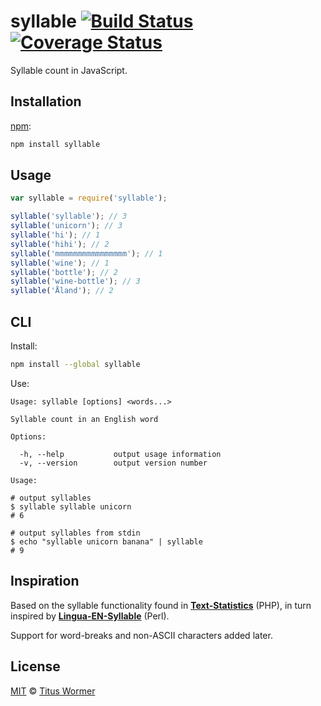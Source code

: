 # syllable [![Build Status][travis-badge]][travis] [![Coverage Status][codecov-badge]][codecov]

Syllable count in JavaScript.

## Installation

[npm][]:

```bash
npm install syllable
```

## Usage

```javascript
var syllable = require('syllable');

syllable('syllable'); // 3
syllable('unicorn'); // 3
syllable('hi'); // 1
syllable('hihi'); // 2
syllable('mmmmmmmmmmmmmmmm'); // 1
syllable('wine'); // 1
syllable('bottle'); // 2
syllable('wine-bottle'); // 3
syllable('Åland'); // 2
```

## CLI

Install:

```bash
npm install --global syllable
```

Use:

```text
Usage: syllable [options] <words...>

Syllable count in an English word

Options:

  -h, --help           output usage information
  -v, --version        output version number

Usage:

# output syllables
$ syllable syllable unicorn
# 6

# output syllables from stdin
$ echo "syllable unicorn banana" | syllable
# 9
```

## Inspiration

Based on the syllable functionality found in [**Text-Statistics**][stats]
(PHP), in turn inspired by [**Lingua-EN-Syllable**][lingua] (Perl).

Support for word-breaks and non-ASCII characters added later.

## License

[MIT][license] © [Titus Wormer][author]

<!-- Definitions -->

[travis-badge]: https://img.shields.io/travis/words/syllable.svg

[travis]: https://travis-ci.org/words/syllable

[codecov-badge]: https://img.shields.io/codecov/c/github/words/syllable.svg

[codecov]: https://codecov.io/github/words/syllable

[npm]: https://docs.npmjs.com/cli/install

[license]: LICENSE

[author]: http://wooorm.com

[stats]: https://github.com/DaveChild/Text-Statistics

[lingua]: http://search.cpan.org/~gregfast/Lingua-EN-Syllable-0.251
